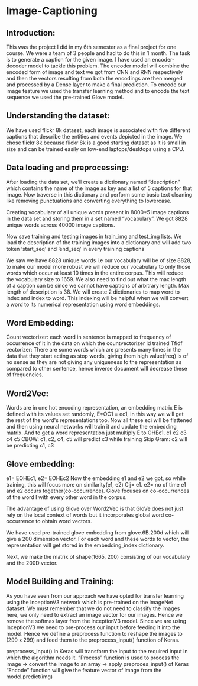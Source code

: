 # Image-Captioning
## Introduction:
  This was the project I did in my 6th semester as a final project for one course. We were a team of 3 people and had to do this in 1 month. The task is to generate a caption for the given image. I have used an encoder-decoder model to tackle this problem. The encoder model will combine the encoded form of image and text we got from CNN and RNN respectively and then the vectors resulting from both the encodings are then merged and processed by a Dense layer to make a final prediction. To encode our image feature we used the transfer learning method and to encode the text sequence we used the pre-trained Glove model.

## Understanding the dataset:
We have used flickr 8k dataset, each image is associated with five different captions that describe the entities and events depicted in the image. We chose flickr 8k because flickr 8k is a good starting dataset as it is small in size and can be trained easily on low-end laptops/desktops using a CPU.

## Data loading and preprocessing:
  After loading the data set, we’ll create a dictionary named “description” which contains the name of the image as key and a list of 5 captions for that image. Now traverse in this dictionary and perform some basic text cleaning like removing punctuations and converting everything to lowercase.

  Creating vocabulary of all unique words present in 8000*5 image captions in the data set and storing them in a set named “vocabulary”. We got 8828 unique words across 40000 image captions.

  Now save training and testing images in train_img and test_img lists. We load the description of the training images into a dictionary and will add two token ‘start_seq’ and ‘end_seq’ in every training captions

  We saw we have 8828 unique words i.e our vocabulary will be of size 8828, to make our model more robust we will reduce our vocabulary to only those words which occur at least 10 times in the entire corpus. This will reduce the vocabulary size to 1659. We also need to find out what the max length of a caption can be since we cannot have captions of arbitrary length. Max length of description is 38. We will create 2 dictionaries to map word to index and index to word. This indexing will be helpful when we will convert a word to its numerical representation using word embeddings.

## Word Embedding:
  Count vectorizer: each word in sentence is mapped to frequency of occurrence of it in the data on which the countvectorizer id trained Tfidf vectorizer: There are some words which are presents many times in the data that they start acting as stop words, giving them high value(freq) is of no sense as they are not giving any uniqueness to the representation as compared to other sentence, hence inverse document will decrease these of frequencies.

## Word2Vec:
  Words are in one hot encoding representation, an embedding matrix E is defined with its values set randomly, E*OC1 = ec1, in this way we will get the rest of the word's representations too. Now all these eci will be flattened and then using neural networks will train it and update the embedding matrix. And to get a word representation just multiply E to OHEc1. c1 c2 c3 c4 c5 CBOW: c1, c2, c4, c5 will predict c3 while training Skip Gram: c2 will be predicting c1, c3

## Glove embedding:
  e1= EOHEc1, e2= EOHEc2
  Now the embedding e1 and e2 we got, so while training, this will focus more on similarity(e1, e2) Cij= e1. e2= no of time e1 and e2 occurs together(co-occurrence). Glove focuses on co-occurrences of the word I with every other word in the corpus.

  The advantage of using Glove over Word2Vec is that GloVe does not just rely on the local context of words but it incorporates global word co-occurrence to obtain word vectors.

  We have used pre-trained glove embedding from glove.6B.200d which will give a 200 dimension vector. For each word and these words to vector, the representation will get stored in the embedding_index dictionary.

  Next, we make the matrix of shape(1665, 200) consisting of our vocabulary and the 200D vector.

## Model Building and Training:
  As you have seen from our approach we have opted for transfer learning using the InceptionV3 network which is pre-trained on the ImageNet dataset. We must remember that we do not need to classify the images here, we only need to extract an image vector for our images. Hence we remove the softmax layer from the inceptionV3 model. Since we are using InceptionV3 we need to pre-process our input before feeding it into the model. Hence we define a preprocess function to reshape the images to (299 x 299) and feed them to the preprocess_input() function of Keras.

preprocess_input() in Keras will transform the input to the required input in which the algorithm needs it. “Process” function is used to process the image → convert the image to an array → apply preproces_input() of Keras “Encode” function will give the feature vector of image from the model.predict(img)
